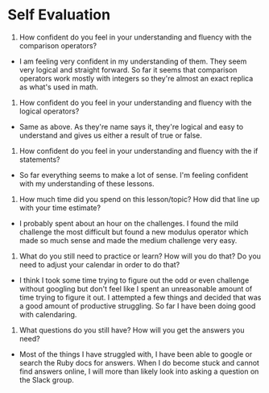# Self Evaluation

1. How confident do you feel in your understanding and fluency with the comparison operators?
- I am feeling very confident in my understanding of them. They seem very logical and straight forward. So far it seems that comparison operators work mostly with integers so they're almost an exact replica as what's used in math.
1. How confident do you feel in your understanding and fluency with the logical operators?
- Same as above. As they're name says it, they're logical and easy to understand and gives us either a result of true or false.
1. How confident do you feel in your understanding and fluency with the if statements?
- So far everything seems to make a lot of sense. I'm feeling confident with my understanding of these lessons.
1. How much time did you spend on this lesson/topic? How did that line up with your time estimate?
- I probably spent about an hour on the challenges. I found the mild challenge the most difficult but found a new modulus operator which made so much sense and made the medium challenge very easy.
1. What do you still need to practice or learn? How will you do that? Do you need to adjust your calendar in order to do that?
- I think I took some time trying to figure out the odd or even challenge without googling but don't feel like I spent an unreasonable amount of time trying to figure it out. I attempted a few things and decided that was a good amount of productive struggling. So far I have been doing good with calendaring.
1. What questions do you still have? How will you get the answers you need?
- Most of the things I have struggled with, I have been able to google or search the Ruby docs for answers. When I do become stuck and cannot find answers online, I will more than likely look into asking a question on the Slack group.